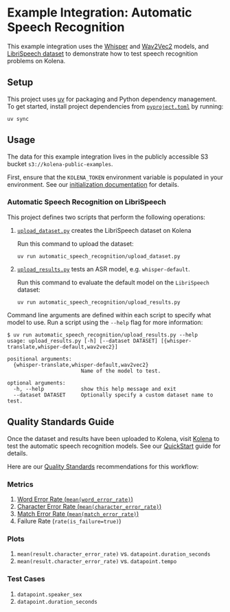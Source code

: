 # Example Integration: Automatic Speech Recognition

This example integration uses the [Whisper](https://github.com/openai/whisper)
and [Wav2Vec2](https://huggingface.co/facebook/wav2vec2-base) models,
and [LibriSpeech dataset](https://www.openslr.org/12)
to demonstrate how to test speech recognition problems on Kolena.

## Setup

This project uses [uv](https://docs.astral.sh/uv/) for packaging and Python dependency management. To get started,
install project dependencies from [`pyproject.toml`](./pyproject.toml) by running:

```shell
uv sync
```

## Usage

The data for this example integration lives in the publicly accessible S3 bucket `s3://kolena-public-examples`.

First, ensure that the `KOLENA_TOKEN` environment variable is populated in your environment. See our
[initialization documentation](https://docs.kolena.com/installing-kolena/#initialization) for details.

### Automatic Speech Recognition on LibriSpeech

This project defines two scripts that perform the following operations:

1. [`upload_dataset.py`](automatic_speech_recognition/upload_dataset.py) creates the LibriSpeech dataset on Kolena

    Run this command to upload the dataset:

    ```shell
    uv run automatic_speech_recognition/upload_dataset.py
    ```

2. [`upload_results.py`](automatic_speech_recognition/upload_results.py) tests an ASR model, e.g. `whisper-default`.

    Run this command to evaluate the default model on the `LibriSpeech` dataset:

    ```shell
    uv run automatic_speech_recognition/upload_results.py
    ```

Command line arguments are defined within each script to specify what model to use.
Run a script using the `--help` flag for more information:

```shell
$ uv run automatic_speech_recognition/upload_results.py --help
usage: upload_results.py [-h] [--dataset DATASET] [{whisper-translate,whisper-default,wav2vec2}]

positional arguments:
  {whisper-translate,whisper-default,wav2vec2}
                        Name of the model to test.

optional arguments:
  -h, --help            show this help message and exit
  --dataset DATASET     Optionally specify a custom dataset name to test.
```

## Quality Standards Guide

Once the dataset and results have been uploaded to Kolena, visit [Kolena](https://app.kolena.com/redirect/) to
test the automatic speech recognition models. See our [QuickStart](https://docs.kolena.com/dataset/quickstart/) guide
for details.

Here are our [Quality Standards](https://docs.kolena.com/dataset/core-concepts/quality-standard/) recommendations for
this workflow:

### Metrics

1. [Word Error Rate (`mean(word_error_rate)`)](https://docs.kolena.com/metrics/wer-cer-mer)
2. [Character Error Rate (`mean(character_error_rate)`)](https://docs.kolena.com/metrics/wer-cer-mer/)
3. [Match Error Rate (`mean(match_error_rate)`)](https://docs.kolena.com/metrics/wer-cer-mer/)
4. Failure Rate (`rate(is_failure=true)`)

### Plots

1. `mean(result.character_error_rate)` vs. `datapoint.duration_seconds`
2. `mean(result.character_error_rate)` vs. `datapoint.tempo`

### Test Cases

1. `datapoint.speaker_sex`
2. `datapoint.duration_seconds`
